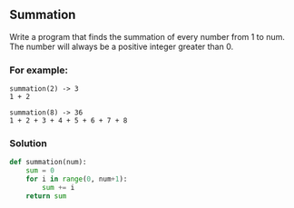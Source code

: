 ## Summation
Write a program that finds the summation of every number from 1 to num. The number will always be a positive integer greater than 0.

### For example:
```
summation(2) -> 3
1 + 2

summation(8) -> 36
1 + 2 + 3 + 4 + 5 + 6 + 7 + 8
```
### Solution
```python
def summation(num):
    sum = 0
    for i in range(0, num+1):
        sum += i
    return sum
```

